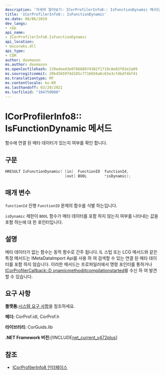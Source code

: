 ```yaml
---
description: '자세히 알아보기: ICorProfilerInfo8:: IsFunctionDynamic 메서드'
title: 'ICorProfilerInfo8:: IsFunctionDynamic'
ms.date: 08/06/2019
dev_langs:
- cpp
api_name:
- ICorProfilerInfo8.IsFunctionDynamic
api_location:
- mscorwks.dll
api_type:
- COM
author: davmason
ms.author: davmason
ms.openlocfilehash: 139edeed3e078668974382f1719c8e03f83e2a09
ms.sourcegitcommit: 20b4565974d185c7716656a6c63e3cfdbdf4bf41
ms.translationtype: MT
ms.contentlocale: ko-KR
ms.lasthandoff: 03/20/2021
ms.locfileid: "104759080"
---
```

# <a name="icorprofilerinfo8isfunctiondynamic-method"></a>ICorProfilerInfo8:: IsFunctionDynamic 메서드

함수에 연결 된 메타 데이터가 있는지 여부를 확인 합니다.

## <a name="syntax"></a>구문

```cpp
HRESULT IsFunctionDynamic( [in]  FunctionID  functionId,
                           [out] BOOL        *isDynamic);
```

## <a name="parameters"></a>매개 변수

`functionId` 진행  `FunctionID` 문제의 함수를 식별 하는입니다.

`isDynamic` 제한이 `BOOL` 함수가 메타 데이터를 포함 하지 않는지 여부를 나타내는 값을 포함 하는에 대 한 포인터입니다.

## <a name="remarks"></a>설명

메타 데이터가 없는 함수는 동적 함수로 간주 됩니다. IL 스텁 또는 LCG 메서드와 같은 특정 메서드는 IMetaDataImport Api를 사용 하 여 검색할 수 있는 연결 된 메타 데이터를 포함 하지 않습니다. 이러한 메서드는 프로파일러에서 명령 포인터를 통하거나 [ICorProfilerCallback::D ynamicmethodjitcompilationstarted](icorprofilercallback8-dynamicmethodjitcompilationstarted-method.md)를 수신 하 여 발견할 수 있습니다.

## <a name="requirements"></a>요구 사항

**플랫폼:**[시스템 요구 사항](../../get-started/system-requirements.md)을 참조하세요.

**헤더:** CorProf.idl, CorProf.h

**라이브러리:** CorGuids.lib

**.NET Framework 버전:**[!INCLUDE[net_current_v472plus](../../../../includes/net-current-v472plus.md)]

## <a name="see-also"></a>참조

- [ICorProfilerInfo8 인터페이스](icorprofilerinfo8-interface.md)
